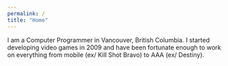 ```yaml
---
permalink: /
title: "Home"
---
```


I am a Computer Programmer in Vancouver, British Columbia.  I started developing video games in 2009 and have been fortunate enough to work on everything from mobile (ex/ Kill Shot Bravo) to AAA (ex/ Destiny).